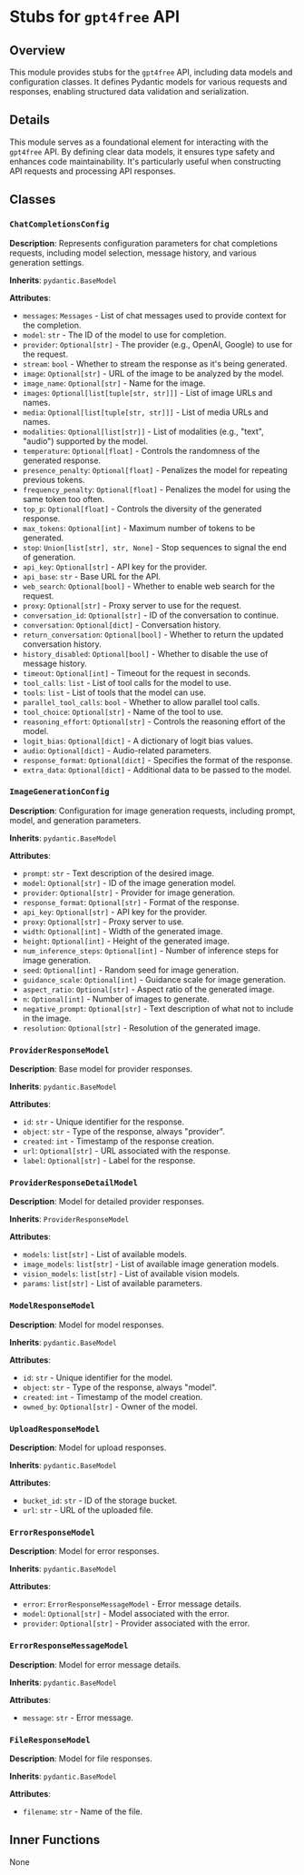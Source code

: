 # Stubs for `gpt4free` API

## Overview

This module provides stubs for the `gpt4free` API, including data models and configuration classes. It defines Pydantic models for various requests and responses, enabling structured data validation and serialization.

## Details

This module serves as a foundational element for interacting with the `gpt4free` API. By defining clear data models, it ensures type safety and enhances code maintainability. It's particularly useful when constructing API requests and processing API responses.

## Classes

### `ChatCompletionsConfig`

**Description**: Represents configuration parameters for chat completions requests, including model selection, message history, and various generation settings.

**Inherits**: `pydantic.BaseModel`

**Attributes**:

- `messages`:  `Messages` - List of chat messages used to provide context for the completion.
- `model`: `str` - The ID of the model to use for completion.
- `provider`: `Optional[str]` - The provider (e.g., OpenAI, Google) to use for the request.
- `stream`: `bool` - Whether to stream the response as it's being generated.
- `image`: `Optional[str]` - URL of the image to be analyzed by the model.
- `image_name`: `Optional[str]` - Name for the image.
- `images`: `Optional[list[tuple[str, str]]]` - List of image URLs and names.
- `media`: `Optional[list[tuple[str, str]]]` - List of media URLs and names.
- `modalities`: `Optional[list[str]]` - List of modalities (e.g., "text", "audio") supported by the model.
- `temperature`: `Optional[float]` - Controls the randomness of the generated response.
- `presence_penalty`: `Optional[float]` - Penalizes the model for repeating previous tokens.
- `frequency_penalty`: `Optional[float]` - Penalizes the model for using the same token too often.
- `top_p`: `Optional[float]` - Controls the diversity of the generated response.
- `max_tokens`: `Optional[int]` - Maximum number of tokens to be generated.
- `stop`: `Union[list[str], str, None]` - Stop sequences to signal the end of generation.
- `api_key`: `Optional[str]` - API key for the provider.
- `api_base`: `str` - Base URL for the API.
- `web_search`: `Optional[bool]` - Whether to enable web search for the request.
- `proxy`: `Optional[str]` - Proxy server to use for the request.
- `conversation_id`: `Optional[str]` - ID of the conversation to continue.
- `conversation`: `Optional[dict]` - Conversation history.
- `return_conversation`: `Optional[bool]` - Whether to return the updated conversation history.
- `history_disabled`: `Optional[bool]` - Whether to disable the use of message history.
- `timeout`: `Optional[int]` - Timeout for the request in seconds.
- `tool_calls`: `list` - List of tool calls for the model to use.
- `tools`: `list` - List of tools that the model can use.
- `parallel_tool_calls`: `bool` - Whether to allow parallel tool calls.
- `tool_choice`: `Optional[str]` - Name of the tool to use.
- `reasoning_effort`: `Optional[str]` - Controls the reasoning effort of the model.
- `logit_bias`: `Optional[dict]` - A dictionary of logit bias values.
- `audio`: `Optional[dict]` - Audio-related parameters.
- `response_format`: `Optional[dict]` - Specifies the format of the response.
- `extra_data`: `Optional[dict]` - Additional data to be passed to the model.

### `ImageGenerationConfig`

**Description**: Configuration for image generation requests, including prompt, model, and generation parameters.

**Inherits**: `pydantic.BaseModel`

**Attributes**:

- `prompt`: `str` - Text description of the desired image.
- `model`: `Optional[str]` - ID of the image generation model.
- `provider`: `Optional[str]` - Provider for image generation.
- `response_format`: `Optional[str]` - Format of the response.
- `api_key`: `Optional[str]` - API key for the provider.
- `proxy`: `Optional[str]` - Proxy server to use.
- `width`: `Optional[int]` - Width of the generated image.
- `height`: `Optional[int]` - Height of the generated image.
- `num_inference_steps`: `Optional[int]` - Number of inference steps for image generation.
- `seed`: `Optional[int]` - Random seed for image generation.
- `guidance_scale`: `Optional[int]` - Guidance scale for image generation.
- `aspect_ratio`: `Optional[str]` - Aspect ratio of the generated image.
- `n`: `Optional[int]` - Number of images to generate.
- `negative_prompt`: `Optional[str]` - Text description of what not to include in the image.
- `resolution`: `Optional[str]` - Resolution of the generated image.

### `ProviderResponseModel`

**Description**: Base model for provider responses.

**Inherits**: `pydantic.BaseModel`

**Attributes**:

- `id`: `str` - Unique identifier for the response.
- `object`: `str` - Type of the response, always "provider".
- `created`: `int` - Timestamp of the response creation.
- `url`: `Optional[str]` - URL associated with the response.
- `label`: `Optional[str]` - Label for the response.

### `ProviderResponseDetailModel`

**Description**: Model for detailed provider responses.

**Inherits**: `ProviderResponseModel`

**Attributes**:

- `models`: `list[str]` - List of available models.
- `image_models`: `list[str]` - List of available image generation models.
- `vision_models`: `list[str]` - List of available vision models.
- `params`: `list[str]` - List of available parameters.

### `ModelResponseModel`

**Description**: Model for model responses.

**Inherits**: `pydantic.BaseModel`

**Attributes**:

- `id`: `str` - Unique identifier for the model.
- `object`: `str` - Type of the response, always "model".
- `created`: `int` - Timestamp of the model creation.
- `owned_by`: `Optional[str]` - Owner of the model.

### `UploadResponseModel`

**Description**: Model for upload responses.

**Inherits**: `pydantic.BaseModel`

**Attributes**:

- `bucket_id`: `str` - ID of the storage bucket.
- `url`: `str` - URL of the uploaded file.

### `ErrorResponseModel`

**Description**: Model for error responses.

**Inherits**: `pydantic.BaseModel`

**Attributes**:

- `error`: `ErrorResponseMessageModel` - Error message details.
- `model`: `Optional[str]` - Model associated with the error.
- `provider`: `Optional[str]` - Provider associated with the error.

### `ErrorResponseMessageModel`

**Description**: Model for error message details.

**Inherits**: `pydantic.BaseModel`

**Attributes**:

- `message`: `str` - Error message.

### `FileResponseModel`

**Description**: Model for file responses.

**Inherits**: `pydantic.BaseModel`

**Attributes**:

- `filename`: `str` - Name of the file.

## Inner Functions

None